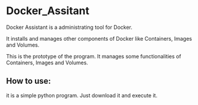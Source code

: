 # Docker_Assitant

Docker Assistant is a administrating tool for Docker.

It installs and manages other components of Docker like Containers, Images and Volumes.

This is the prototype of the program. It manages some functionalities of Containers, Images and Volumes.

## How to use:

it is a simple python program. Just download it and execute it.
